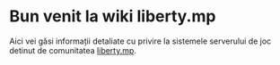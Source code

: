 # Bun venit la wiki liberty.mp

Aici vei găsi informații detaliate cu privire la sistemele serverului de joc detinut de comunitatea [liberty.mp](liberty.mp).
